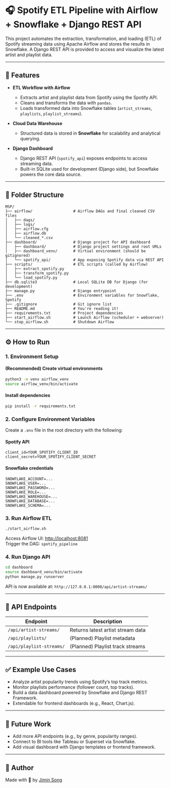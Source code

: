 # 🎧 Spotify ETL Pipeline with Airflow + Snowflake + Django REST API

This project automates the extraction, transformation, and loading (ETL) of Spotify streaming data using Apache Airflow and stores the results in Snowflake. A Django REST API is provided to access and visualize the latest artist and playlist data.

---

## 🚀 Features

- **ETL Workflow with Airflow**
  - Extracts artist and playlist data from Spotify using the Spotify API.
  - Cleans and transforms the data with `pandas`.
  - Loads transformed data into Snowflake tables (`artist_streams`, `playlists`, `playlist_streams`).

- **Cloud Data Warehouse**
  - Structured data is stored in **Snowflake** for scalability and analytical querying.

- **Django Dashboard**
  - Django REST API (`spotify_api`) exposes endpoints to access streaming data.
  - Built-in SQLite used for development (Django side), but Snowflake powers the core data source.

---

## 📁 Folder Structure

```
MSP/
├── airflow/                  # Airflow DAGs and final cleaned CSV files
│   ├── dags/
│   ├── logs/
│   ├── airflow.cfg
│   ├── airflow.db
│   └── cleaned_*.csv
├── dashboard/                # Django project for API dashboard
│   ├── dashboard/            # Django project settings and root URLs
│   ├── dashboard_venv/       # Virtual environment (should be gitignored)
│   └── spotify_api/          # App exposing Spotify data via REST API
├── scripts/                  # ETL scripts (called by Airflow)
│   ├── extract_spotify.py
│   ├── transform_spotify.py
│   └── load_spotify.py
├── db.sqlite3                # Local SQLite DB for Django (for development)
├── manage.py                 # Django entrypoint
├── .env                      # Environment variables for Snowflake, Spotify
├── .gitignore                # Git ignore list
├── README.md                 # You're reading it!
├── requirements.txt          # Project dependencies
├── start_airflow.sh          # Launch Airflow (scheduler + webserver)
└── stop_airflow.sh           # Shutdown Airflow
```

---

## ⚙️ How to Run

### 1. Environment Setup

#### (Recommended) Create virtual environments
```bash
python3 -m venv airflow_venv
source airflow_venv/bin/activate
```

#### Install dependencies
```bash
pip install -r requirements.txt
```

### 2. Configure Environment Variables

Create a `.env` file in the root directory with the following:

#### Spotify API
```env
client_id=YOUR_SPOTIFY_CLIENT_ID
client_secret=YOUR_SPOTIFY_CLIENT_SECRET
```

#### Snowflake credentials
```env
SNOWFLAKE_ACCOUNT=...
SNOWFLAKE_USER=...
SNOWFLAKE_PASSWORD=...
SNOWFLAKE_ROLE=...
SNOWFLAKE_WAREHOUSE=...
SNOWFLAKE_DATABASE=...
SNOWFLAKE_SCHEMA=...
```

### 3. Run Airflow ETL

```bash
./start_airflow.sh
```

Access Airflow UI: [http://localhost:8081](http://localhost:8081)  
Trigger the DAG: `spotify_pipeline`

### 4. Run Django API

```bash
cd dashboard
source dashboard_venv/bin/activate
python manage.py runserver
```

API is now available at: `http://127.0.0.1:8000/api/artist-streams/`

---

## 📡 API Endpoints

| Endpoint                  | Description                       |
|---------------------------|-----------------------------------|
| `/api/artist-streams/`    | Returns latest artist stream data |
| `/api/playlists/`         | (Planned) Playlist metadata       |
| `/api/playlist-streams/`  | (Planned) Playlist track streams  |

---

## ✅ Example Use Cases

- Analyze artist popularity trends using Spotify’s top track metrics.
- Monitor playlists performance (follower count, top tracks).
- Build a data dashboard powered by Snowflake and Django REST Framework.
- Extendable for frontend dashboards (e.g., React, Chart.js).

---

## 🧠 Future Work

- Add more API endpoints (e.g., by genre, popularity ranges).
- Connect to BI tools like Tableau or Superset via Snowflake.
- Add visual dashboard with Django templates or frontend framework.

---

## 👤 Author

Made with 💚 by [Jimin Song](https://github.com/jiminRolandSong)